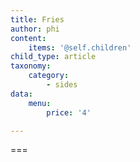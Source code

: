 ```yaml
---
title: Fries
author: phi
content:
    items: '@self.children'
child_type: article
taxonomy:
    category:
        - sides
data:
    menu:
        price: '4'

---
```




===
